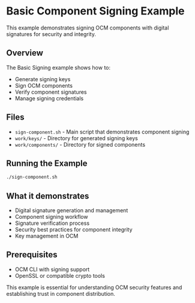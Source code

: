 # Basic Component Signing Example

This example demonstrates signing OCM components with digital signatures for security and integrity.

## Overview

The Basic Signing example shows how to:
- Generate signing keys
- Sign OCM components
- Verify component signatures
- Manage signing credentials

## Files

- `sign-component.sh` - Main script that demonstrates component signing
- `work/keys/` - Directory for generated signing keys
- `work/components/` - Directory for signed components

## Running the Example

```bash
./sign-component.sh
```

## What it demonstrates

- Digital signature generation and management
- Component signing workflow
- Signature verification process
- Security best practices for component integrity
- Key management in OCM

## Prerequisites

- OCM CLI with signing support
- OpenSSL or compatible crypto tools

This example is essential for understanding OCM security features and establishing trust in component distribution.
